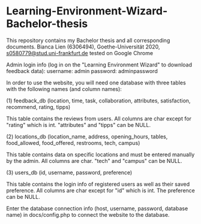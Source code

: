 # Learning-Environment-Wizard-Bachelor-thesis
This repository contains my Bachelor thesis and all corresponding documents. 
Bianca Lien (6306494), Goethe-Universität 2020, s0580779@stud.uni-frankfurt.de
tested on Google Chrome


Admin login info (log in on the "Learning Environment Wizard" to download feedback data):
username: admin
password: adminpassword

In order to use the website, you will need one database with three tables with the following names (and column names): 

(1) feedback_db (location, time, task, collaboration, attributes, satisfaction, recommend, rating, tipps)

This table contains the reviews from users. All columns are char except for "rating" which is int. "attributes" and "tipps" can be NULL. 

(2) locations_db (location_name, address, opening_hours, tables, food_allowed, food_offered, restrooms, tech, campus)

This table contains data on specific locations and must be entered manually by the admin. All columns are char. "tech" and "campus" can be NULL. 

(3) users_db (id, username, password, preference)

This table contains the login info of registered users as well as their saved preference. All columns are char except for "id" which is int. The preference can be NULL. 


Enter the database connection info (host, username, password, database name) in docs/config.php to connect the website to the database. 
